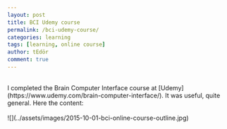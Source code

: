 ```yaml
---
layout: post
title: BCI Udemy course
permalink: /bci-udemy-course/
categories: learning
tags: [learning, online course]
author: tEdör
comment: true
---
```

<br>
I completed the Brain Computer Interface course at [Udemy](https://www.udemy.com/brain-computer-interface/). It was useful, quite general. Here the content:
<br><br>
![](../assets/images/2015-10-01-bci-online-course-outline.jpg)
